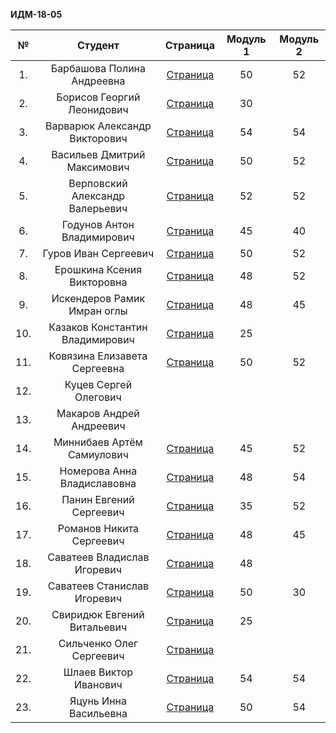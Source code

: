 
**ИДМ-18-05**

| № | Студент | Страница | Модуль 1 | Модуль 2 |
| :---:   | :---:   |   :-:    |   :-:    |    :-:   |
|1. |Барбашова Полина Андреевна |  [Страница](https://pupka.github.io/barbashova/)  |  50 | 52 |
|2. |Борисов Георгий Леонидович |[Страница](https://iwepop.github.io)   | 30 |  |
|3. |Варварюк Александр Викторович | [Страница](https://varvariuca.github.io) | 54 | 54  |
|4. |Васильев Дмитрий Максимович | [Страница](https://DimitriiVasilev.github.io) | 50 | 52 |
|5. |Верповский Александр Валерьевич | [Страница](https://klockdev.github.io/verpovskii/) | 52 | 52  |
|6. |Годунов Антон Владимирович | [Страница](https://piohi.github.io/)  | 45 | 40 |
|7. |Гуров Иван Сергеевич |[Страница](https://gurovivan.github.io/gurovivan/)  |50   |  52 |
|8. |Ерошкина Ксения Викторовна | [Страница](https://shamshinakseniya.github.io) | 48 | 52 |
|9. |Искендеров Рамик Имран оглы | [Страница](https://r-5321.github.io/) | 48  | 45 |
|10. |Казаков Константин Владимирович | [Страница]( http://konstantinkazakov.github.io) | 25  |  |
|11. |Ковязина Елизавета Сергеевна |[Страница](https://elizavetakovyazina.github.io) | 50  | 52 |
|12. |Куцев	Сергей	Олегович |  |   |  |
|13. |Макаров Андрей Андреевич |  |   |  |
|14. |Миннибаев Артём Самиулович |  [Страница](https://MinnibaevA.github.io/Minnibaev/) | 45  | 52 |
|15. |Номерова Анна Владиславовна | [Страница](https://annie-kelyas.github.io/) |48  | 54 |
|16. |Панин Евгений Сергеевич | [Страница](https://st118590.github.io) |  35 | 52 |
|17. |Романов Никита Сергеевич | [Страница](https://rolliks-nik.github.io/) | 48  | 45 |
|18. |Саватеев Владислав Игоревич | [Страница](https://savateevvi.github.io) |  48 |  |
|19. |Саватеев Станислав Игоревич | [Страница](https://savateevs.github.io/savateevs.githab.io/Mysite.html) | 50  | 30 |
|20. |Свиридюк Евгений Витальевич |  [Страница](https://sviriduke.github.io) |  25 |  |
|21. |Сильченко Олег Сергеевич |[Страница](https://Alexey2016.github.io)  |   |  |
|22. |Шлаев Виктор Иванович |[Страница](https://viktorshlaev.github.io/)  |54 | 54 |
|23. |Яцунь Инна Васильевна | [Страница](https://chyogurt.github.io/) | 50 | 54 |
